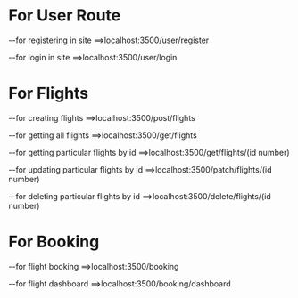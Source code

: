 For User Route
================


--for registering in site
==>localhost:3500/user/register 

--for login in site
==>localhost:3500/user/login




For Flights
===========

--for creating flights
==>localhost:3500/post/flights 

--for getting all flights
==>localhost:3500/get/flights 

--for getting particular flights by id
==>localhost:3500/get/flights/(id number)


--for updating particular flights by id
==>localhost:3500/patch/flights/(id number)

--for deleting particular flights by id
==>localhost:3500/delete/flights/(id number)


For Booking
===========

--for flight booking
==>localhost:3500/booking

--for flight dashboard
==>localhost:3500/booking/dashboard